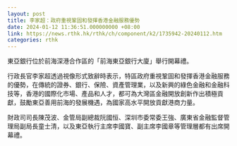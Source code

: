 ```yaml
---
layout: post
title: 李家超：政府重視鞏固和發揮香港金融服務優勢
date: 2024-01-12 11:36:51.000000000 +08:00
link: https://news.rthk.hk/rthk/ch/component/k2/1735942-20240112.htm
categories: rthk
---
```


東亞銀行位於前海深港合作區的「前海東亞銀行大廈」舉行開幕禮。

行政長官李家超透過視像形式致辭時表示，特區政府重視鞏固和發揮香港金融服務的優勢，在傳統的證券、銀行、保險、資產管理業，以及新興的綠色金融和金融科技等，香港的國際化市場、產品和人才，都可為大灣區金融開放創新作出積極貢獻，鼓勵東亞善用前海的發展機遇，為國家高水平開放貢獻港商力量。

財政司司長陳茂波、金管局副總裁阮國恒、深圳市委常委王強、廣東省金融監督管理局副局長童士清，以及東亞執行主席李國寶、副主席李國章等管理層都有出席開幕禮。
